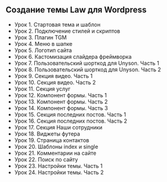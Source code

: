 Создание темы Law для Wordpress
-----------
* Урок 1.  	Стартовая тема и шаблон 
* Урок 2.  	Подключение стилей и скриптов 
* Урок 3.  	Плагин TGM 
* Урок 4.  	Меню в шапке 
* Урок 5.  	Логотип сайта 
* Урок 6.   Кастомизация слайдера фреймворка 
* Урок 7.  	Пользовательский шорткод для Unyson. Часть 1 
* Урок 8.  	Пользовательский шорткод для Unyson. Часть 2 
* Урок 9.  	Секция видео. Часть 1 
* Урок 10.	Секция видео. Часть 2 
* Урок 11.	Секция услуг 
* Урок 12.	Компонент формы. Часть 1 
* Урок 13.	Компонент формы. Часть 2 
* Урок 14.	Компонент формы. Часть 3 
* Урок 15.	Секция последних постов. Часть 1 
* Урок 16.	Секция последних постов. Часть 2 
* Урок 17.	Секция Наши сотрудники 
* Урок 18.	Виджеты футера 
* Урок 19.	Страница контактов 
* Урок 20.	Шаблоны index и single 
* Урок 21.	Комментарии на сайте 
* Урок 22.	Поиск по сайту 
* Урок 23.	Настройки темы. Часть 1 
* Урок 24.	Настройки темы. Часть 2 